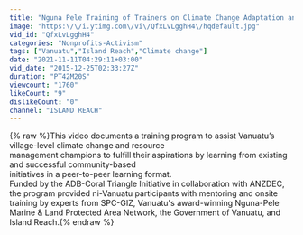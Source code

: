 ```yaml
---
title: "Nguna Pele Training of Trainers on Climate Change Adaptation and Natural Resource Management"
image: "https:\/\/i.ytimg.com\/vi\/QfxLvLgghH4\/hqdefault.jpg"
vid_id: "QfxLvLgghH4"
categories: "Nonprofits-Activism"
tags: ["Vanuatu","Island Reach","Climate change"]
date: "2021-11-11T04:29:11+03:00"
vid_date: "2015-12-25T02:33:27Z"
duration: "PT42M20S"
viewcount: "1760"
likeCount: "9"
dislikeCount: "0"
channel: "ISLAND REACH"
---
```

{% raw %}This video documents a training program to assist Vanuatu’s village-level climate change and resource<br />management champions to fulfill their aspirations by learning from existing and successful community-based<br />initiatives in a peer-to-peer learning format.<br />Funded by the ADB-Coral Triangle Initiative in collaboration with ANZDEC, the program provided ni-Vanuatu participants with mentoring and onsite training by experts from SPC-GIZ, Vanuatu's award-winning Nguna-Pele Marine &amp; Land Protected Area Network, the Government of Vanuatu, and Island Reach.{% endraw %}
